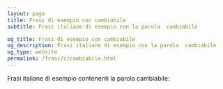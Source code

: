 ```yaml
---
layout: page
title: Frasi di esempio con cambiabile 
subtitle: Frasi italiane di esempio con la parola  cambiabile

og_title: Frasi di esempio con cambiabile 
og_description: Frasi italiane di esempio con la parola  cambiabile
og_type: website
permalink: /frasi/c/cambiabile.html
---
```


Frasi italiane di esempio contenenti la parola cambiabile:



